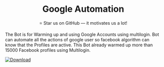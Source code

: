 <h1 align="center">Google Automation</h1>

<div align="center">
  ⭐ Star us on GitHub — it motivates us a lot!
</div>


The Bot is for Warming up and using Google Accounts using multilogin. Bot can automate all the actions of google user so facebook algorithm can know that the Profiles are active. This Bot already warmed up more than 15000 Facebook profiles using Multilogin.



  
  <a href="https://npmjs.org/package/choo">
  <img src="https://img.shields.io/static/v1?label=zee&message=1&color=yellow"
    alt="Download" />
</a>
